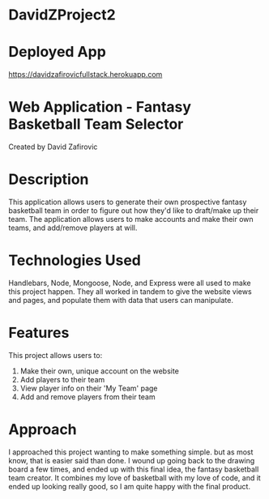 # DavidZProject2

# Deployed App
https://davidzafirovicfullstack.herokuapp.com

# Web Application - Fantasy Basketball Team Selector
Created by David Zafirovic

# Description
This application allows users to generate their own prospective fantasy basketball team in order to figure out how they'd like to draft/make up their team. The application allows users to make accounts and make their own teams, and add/remove players at will.

# Technologies Used
Handlebars, Node, Mongoose, Node, and Express were all used to make this project happen. They all worked in tandem to give the website views and pages, and populate them with data that users can manipulate. 

# Features
This project allows users to:
1. Make their own, unique account on the website
2. Add players to their team
3. View player info on their 'My Team' page
4. Add and remove players from their team

# Approach
I approached this project wanting to make something simple. but as most know, that is easier said than done. I wound up going back to the drawing board a few times, and ended up with this final idea, the fantasy basketball team creator. It combines my love of basketball with my love of code, and it ended up looking really good, so I am quite happy with the final product.

